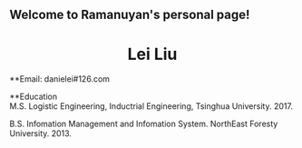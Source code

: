 ## Welcome to Ramanuyan's personal page!
# <center>Lei Liu </center>   

**Email: danielei#126.com


**Education   
M.S. Logistic Engineering, Inductrial Engineering, Tsinghua University.   2017.   

B.S. Infomation Management and Infomation System. NorthEast Foresty University.  2013.



